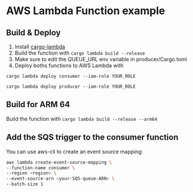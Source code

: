 # AWS Lambda Function example

## Build & Deploy

1. Install [cargo-lambda](https://github.com/cargo-lambda/cargo-lambda#installation)
2. Build the function with `cargo lambda build --release`
4. Make sure to edit the QUEUE_URL env variable in producer/Cargo.toml
3. Deploy boths functions to AWS Lambda with

`cargo lambda deploy consumer --iam-role YOUR_ROLE`

`cargo lambda deploy producer --iam-role YOUR_ROLE`

## Build for ARM 64

Build the function with `cargo lambda build --release --arm64`

## Add the SQS trigger to the consumer function

You can use aws-cli to create an event source mapping:

```bash
aws lambda create-event-source-mapping \
--function-name consumer \
--region <region> \
--event-source-arn <your-SQS-queue-ARN> \
--batch-size 1
```